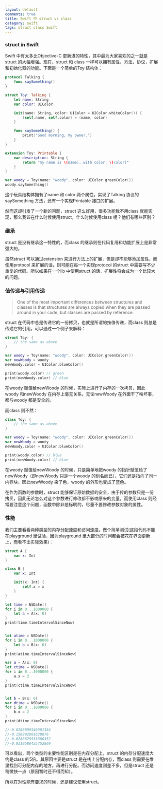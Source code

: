```yaml
---
layout: default
comments: true
title: Swift 中 struct vs class
category: swift
tags: struct class Swift
---
```


### struct in Swift

Swift 中有太多比Objective-C 更新进的特性，其中最为大家喜欢的之一就是struct 的大幅增强。现在，struct 和 class 一样可以拥有属性，方法，协议，扩展和初始化器的功能。下面是一个简单的Toy 结构体：

```swift
protocol Talking {
    func saySomething()
}

struct Toy: Talking {
    let name: String
    var color: UIColor

    init(name: String, color: UIColor = UIColor.whiteColor()) {
        (self.name, self.color) = (name, color)
    }

    func saySomething() {
        print("Good morning, my owner.")
    }
}

extension Toy: Printable {
    var description: String {
        return "my name is \(name), with color: \(color)"
    }
}

var woody = Toy(name: "woody", color: UIColor.greenColor())
woody.saySomething()
```

这个玩具结构体拥有了name 和 color 两个属性，实现了Talking 协议的saySomething 方法，还有一个实现Printable 接口的扩展。

然而这却引发了一个新的问题，struct 这么好用，很多功能我不用class 就能实现，那么我该在什么时候使用struct，什么时候使用class 呢？他们有哪些区别？

### 继承

struct 是没有继承这一特性的，而class 的继承则在代码复用和功能扩展上是非常强大的。

虽然struct 可以通过extension 来进行方法上的扩展，但是却不能够添加属性。而使用protocol 来扩展的话，则可能在每一个实现protocol 的struct 中需要写不少重复的代码。所以如果在一个lib 中使用struct 的话，扩展性将会成为一个比较大的问题。

<!-- more -->
### 值传递与引用传递

> One of the most important differences between structures and classes is that structures are always copied when they are passed around in your code, but classes are passed by reference.

struct 在代码中总是传递它的一份拷贝，也就是所谓的按值传递，而class 则总是传递它的引用。可以通过一个例子来解释：

```swift
struct Toy: {
    // the same as above
}

var woody = Toy(name: "woody", color: UIColor.greenColor())
var newWoody = woody
newWoody.color = UIColor.blueColor()

print(woody.color) // green
print(newWoody.color) // blue
```

在woody 赋值给newWoody 的时候，实际上进行了内存的一次拷贝，因此woody 和newWoody 在内存上毫无关系，无论newWoody 在外面干了啥坏事，都与woody 都是安全的。

而class 则不然：

```swift
class Toy: {
    // the same as above
}

var woody = Toy(name: "woody", color: UIColor.greenColor())
var newWoody = woody
newWoody.color = UIColor.blueColor()

print(woody.color) // blue
print(newWoody.color) // blue
```

在woody 赋值给newWoody 的时候，只是简单地把woody 的指针赋值给了newWoody（即newWoody 只是一个woody 的别名而已），它们还是指向了同一内存块。因此newWoody 染了色，woody 的外形也变成了蓝色。

在作为函数的参数时，struct 能够保证原始数据的安全，由于传的参数只是一份拷贝，因此无论怎么对这个参数进行修改都不影响原来的变量。而使用class 则经常要注意这个问题，函数中除非是标明的，尽量不要修改参数对象的属性。

### 性能

我们主要看看两种类型的内存分配速度和访问速度。做个简单测试(这段代码不能在playground 里试验，因为playground 里大部分的时间都会被花在界面更新上，而看不出实际效果)：

```swift
struct A {
    var x: Int
}

class B {
    var x: Int

    init(x: Int) {
        self.x = x
    }
}

let time = NSDate()
for i in 0...1000000 {
    let a = A(x: 0)
}
print(time.timeIntervalSinceNow)


let atime = NSDate()
for i in 0...1000000 {
    let b = B(x: 0)
}
print(atime.timeIntervalSinceNow)

var a = A(x: 0)
let ctime = NSDate()
for i in 0...1000000 {
    a.x = 2
}
print(ctime.timeIntervalSinceNow)


let b = B(x: 0)
var dtime = NSDate()
for i in 0...1000000 {
    b.x = 2
}
print(dtime.timeIntervalSinceNow)

//-0.0288899540901184
//-0.156892001628876
//-0.0288629531860352
//-0.0319580435752869
```

可以看出，两个类型的主要性能区别是在内存分配上，struct 的内存分配速度大约是class 的5倍。其原因主要是struct 是在栈上分配内存，而class 则需要在堆里找到可分配内存的地方，再进行分配。而访问速度则差不多，但是struct 还是稍微快一点（原因暂时还不得而知）。

所以在对性能有要求的时候，还是建议使用struct。
